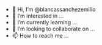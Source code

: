 - 👋 Hi, I’m @blancassanchezemilio
- 👀 I’m interested in ...
- 🌱 I’m currently learning ...
- 💞️ I’m looking to collaborate on ...
- 📫 How to reach me ...

<!---
blancassanchezemilio/blancassanchezemilio is a ✨ special ✨ repository because its `README.md` (this file) appears on your GitHub profile.
You can click the Preview link to take a look at your changes.
--->
